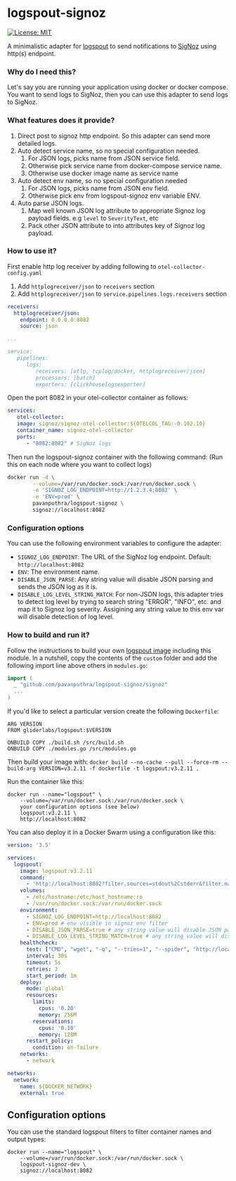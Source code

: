 # logspout-signoz

[![License: MIT](https://img.shields.io/badge/License-MIT-yellow.svg)](https://opensource.org/licenses/MIT)

A minimalistic adapter for [logspout](https://github.com/gliderlabs/logspout) to send notifications to [SigNoz](https://signoz.io/) using http(s) endpoint.

### Why do I need this?

Let's say you are running your application using docker or docker compose. You want to send logs to
SigNoz, then you can use this adapter to send logs to SigNoz.

### What features does it provide?

1. Direct post to signoz http endpoint. So this adapter can send more detailed logs.
1. Auto detect service name, so no special configuration needed.
   1. For JSON logs, picks name from JSON service field.
   1. Otherwise pick service name from docker-compose service name.
   1. Otherwise use docker image name as service name
1. Auto detect env name, so no special configuration needed
   1. For JSON logs, picks name from JSON env field.
   1. Otherwise pick env from logspout-signoz env variable ENV.
1. Auto parse JSON logs.
   1. Map well known JSON log attribute to appropriate Signoz log payload fields. e.g `level` to `SeverityText`, etc
   1. Pack other JSON attribute to into attributes key of Signoz log payload.

### How to use it?

First enable http log receiver by adding following to `otel-collector-config.yaml`

1. Add `httplogreceiver/json` to `receivers` section
1. Add `httplogreceiver/json` to `service.pipelines.logs.receivers` section

```yaml
receivers:
  httplogreceiver/json:
    endpoint: 0.0.0.0:8082
    source: json

...

service:
   pipelines:
      logs:
         receivers: [otlp, tcplog/docker, httplogreceiver/json]
         processors: [batch]
         exporters: [clickhouselogsexporter]
```

Open the port 8082 in your otel-collector container as follows:

```yaml
services:
   otel-collector:
   image: signoz/signoz-otel-collector:${OTELCOL_TAG:-0.102.10}
   container_name: signoz-otel-collector
   ports:
      - "8082:8082" # SigNoz logs
```

Then run the logspout-signoz container with the following command: 
(Run this on each node where you want to collect logs)

```bash
docker run -d \
        --volume=/var/run/docker.sock:/var/run/docker.sock \
        -e 'SIGNOZ_LOG_ENDPOINT=http://1.2.3.4:8082' \
        -e 'ENV=prod' \
        pavanputhra/logspout-signoz \
        signoz://localhost:8082
```

### Configuration options

You can use the following environment variables to configure the adapter:

- `SIGNOZ_LOG_ENDPOINT`: The URL of the SigNoz log endpoint. Default: `http://localhost:8082`
- `ENV`: The environment name.
- `DISABLE_JSON_PARSE`: Any string value will disable JSON parsing and sends the JSON log as it is.
- `DISABLE_LOG_LEVEL_STRING_MATCH`: For non-JSON logs, this adapter tries to detect log level by trying to search string
   "ERROR", "INFO", etc. and map it to Signoz log severity. Assigining any string value to this env var will disable 
   detection of log level.


### How to build and run it?

Follow the instructions to build your own [logspout image](https://github.com/gliderlabs/logspout/tree/master/custom) including this module.
In a nutshell, copy the contents of the `custom` folder and add the following import line above others in `modules.go`:
```go
import (
  _ "github.com/pavanputhra/logspout-signoz/signoz"
  ...
)
```

If you'd like to select a particular version create the following `Dockerfile`:
```
ARG VERSION
FROM gliderlabs/logspout:$VERSION

ONBUILD COPY ./build.sh /src/build.sh
ONBUILD COPY ./modules.go /src/modules.go
```

Then build your image with: `docker build --no-cache --pull --force-rm --build-arg VERSION=v3.2.11 -f dockerfile -t logspout:v3.2.11 .`

Run the container like this:
```
docker run --name="logspout" \
	--volume=/var/run/docker.sock:/var/run/docker.sock \
	your configuration options (see below)
	logspout:v3.2.11 \
	http://localhost:8082
```

You can also deploy it in a Docker Swarm using a configuration like this:
```yml
version: '3.5'

services:
  logspout:
    image: logspout:v3.2.11
    command:
      - 'http://localhost:8082?filter.sources=stdout%2Cstderr&filter.name=*aktnmap*'
    volumes:
      - /etc/hostname:/etc/host_hostname:ro
      - /var/run/docker.sock:/var/run/docker.sock
    environment:
      - SIGNOZ_LOG_ENDPOINT=http://localhost:8082
      - ENV=prod # env visible in signoz env filter
      - DISABLE_JSON_PARSE=true # any string value will disable JSON parsing
      - DISABLE_LOG_LEVEL_STRING_MATCH=true # any string value will disable log level string matching
    healthcheck:
      test: ["CMD", "wget", "-q", "--tries=1", "--spider", "http://localhost:80/health"]
      interval: 30s
      timeout: 5s
      retries: 3
      start_period: 1m
    deploy:
      mode: global
      resources:
        limits:
          cpus: '0.20'
          memory: 256M
        reservations:
          cpus: '0.10'
          memory: 128M
      restart_policy:
        condition: on-failure
    networks:
      - network

networks:
  network:
    name: ${DOCKER_NETWORK}
    external: true
```

## Configuration options

You can use the standard logspout filters to filter container names and output types:
```
docker run --name="logspout" \
	--volume=/var/run/docker.sock:/var/run/docker.sock \
	logspout-signoz-dev \
	signoz://localhost:8082
```
